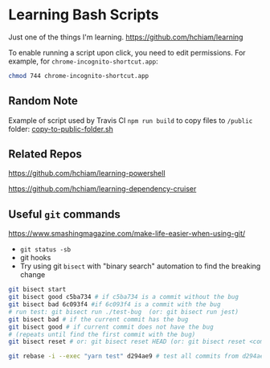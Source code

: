 # Learning Bash Scripts

Just one of the things I'm learning. <https://github.com/hchiam/learning>

To enable running a script upon click, you need to edit permissions. For example, for `chrome-incognito-shortcut.app`:

```bash
chmod 744 chrome-incognito-shortcut.app
```

## Random Note

Example of script used by Travis CI `npm run build` to copy files to `/public` folder: [copy-to-public-folder.sh](https://github.com/hchiam/hchiam.github.io/blob/master/copy-to-public-folder.sh)

## Related Repos

<https://github.com/hchiam/learning-powershell>

<https://github.com/hchiam/learning-dependency-cruiser>

## Useful `git` commands

<https://www.smashingmagazine.com/make-life-easier-when-using-git/>

- `git status -sb`
- git hooks
- Try using git `bisect` with "binary search" automation to find the breaking change

```bash
git bisect start
git bisect good c5ba734 # if c5ba734 is a commit without the bug
git bisect bad 6c093f4 #if 6c093f4 is a commit with the bug
# run test: git bisect run ./test-bug  (or: git bisect run jest)
git bisect bad # if the current commit has the bug
git bisect good # if current commit does not have the bug
# (repeats until find the first commit with the bug)
git bisect reset # or: git bisect reset HEAD (or: git bisect reset <commit-id>)
```

```bash
git rebase -i --exec "yarn test" d294ae9 # test all commits from d294ae9 to HEAD, until hit first failing commit
```
